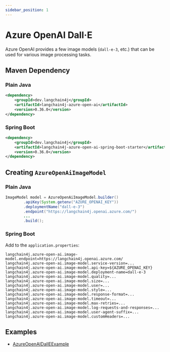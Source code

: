 ```yaml
---
sidebar_position: 1
---
```


# Azure OpenAI Dall·E

Azure OpenAI provides a few image models (`dall-e-3`, etc.)
that can be used for various image processing tasks.


## Maven Dependency

### Plain Java
```xml
<dependency>
    <groupId>dev.langchain4j</groupId>
    <artifactId>langchain4j-azure-open-ai</artifactId>
    <version>0.36.0</version>
</dependency>
```

### Spring Boot
```xml
<dependency>
    <groupId>dev.langchain4j</groupId>
    <artifactId>langchain4j-azure-open-ai-spring-boot-starter</artifactId>
    <version>0.36.0</version>
</dependency>
```


## Creating `AzureOpenAiImageModel`

### Plain Java
```java
ImageModel model = AzureOpenAiImageModel.builder()
        .apiKey(System.getenv("AZURE_OPENAI_KEY"))
        .deploymentName("dall-e-3")
        .endpoint("https://langchain4j.openai.azure.com/")
        ...
        .build();
```

### Spring Boot
Add to the `application.properties`:
```properties
langchain4j.azure-open-ai.image-model.endpoint=https://langchain4j.openai.azure.com/
langchain4j.azure-open-ai.image-model.service-version=...
langchain4j.azure-open-ai.image-model.api-key=${AZURE_OPENAI_KEY}
langchain4j.azure-open-ai.image-model.deployment-name=dall-e-3
langchain4j.azure-open-ai.image-model.quality=...
langchain4j.azure-open-ai.image-model.size=...
langchain4j.azure-open-ai.image-model.user=...
langchain4j.azure-open-ai.image-model.style=...
langchain4j.azure-open-ai.image-model.response-format=...
langchain4j.azure-open-ai.image-model.timeout=...
langchain4j.azure-open-ai.image-model.max-retries=...
langchain4j.azure-open-ai.image-model.log-requests-and-responses=...
langchain4j.azure-open-ai.image-model.user-agent-suffix=...
langchain4j.azure-open-ai.image-model.customHeaders=...
```


## Examples

- [AzureOpenAIDallEExample](https://github.com/langchain4j/langchain4j-examples/blob/main/azure-open-ai-examples/src/main/java/AzureOpenAIDallEExample.java)
